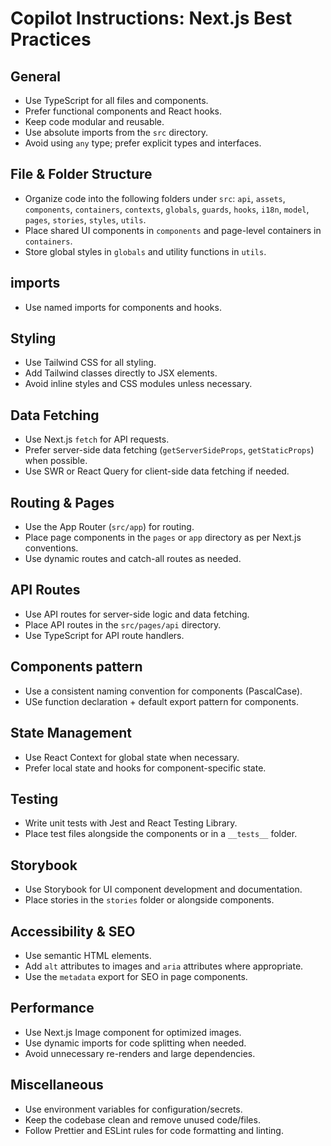 # Copilot Instructions: Next.js Best Practices

## General

- Use TypeScript for all files and components.
- Prefer functional components and React hooks.
- Keep code modular and reusable.
- Use absolute imports from the `src` directory.
- Avoid using `any` type; prefer explicit types and interfaces.

## File & Folder Structure

- Organize code into the following folders under `src`: `api`, `assets`, `components`, `containers`, `contexts`, `globals`, `guards`, `hooks`, `i18n`, `model`, `pages`, `stories`, `styles`, `utils`.
- Place shared UI components in `components` and page-level containers in `containers`.
- Store global styles in `globals` and utility functions in `utils`.

## imports

- Use named imports for components and hooks.

## Styling

- Use Tailwind CSS for all styling.
- Add Tailwind classes directly to JSX elements.
- Avoid inline styles and CSS modules unless necessary.

## Data Fetching

- Use Next.js `fetch` for API requests.
- Prefer server-side data fetching (`getServerSideProps`, `getStaticProps`) when possible.
- Use SWR or React Query for client-side data fetching if needed.

## Routing & Pages

- Use the App Router (`src/app`) for routing.
- Place page components in the `pages` or `app` directory as per Next.js conventions.
- Use dynamic routes and catch-all routes as needed.

## API Routes

- Use API routes for server-side logic and data fetching.
- Place API routes in the `src/pages/api` directory.
- Use TypeScript for API route handlers.

## Components pattern

- Use a consistent naming convention for components (PascalCase).
- USe function declaration + default export pattern for components.

## State Management

- Use React Context for global state when necessary.
- Prefer local state and hooks for component-specific state.

## Testing

- Write unit tests with Jest and React Testing Library.
- Place test files alongside the components or in a `__tests__` folder.

## Storybook

- Use Storybook for UI component development and documentation.
- Place stories in the `stories` folder or alongside components.

## Accessibility & SEO

- Use semantic HTML elements.
- Add `alt` attributes to images and `aria` attributes where appropriate.
- Use the `metadata` export for SEO in page components.

## Performance

- Use Next.js Image component for optimized images.
- Use dynamic imports for code splitting when needed.
- Avoid unnecessary re-renders and large dependencies.

## Miscellaneous

- Use environment variables for configuration/secrets.
- Keep the codebase clean and remove unused code/files.
- Follow Prettier and ESLint rules for code formatting and linting.
